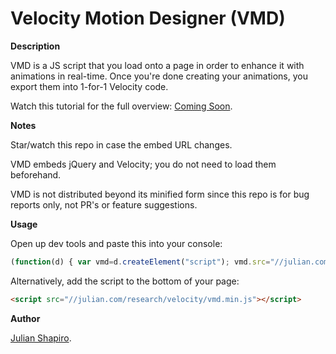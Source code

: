 Velocity Motion Designer (VMD)
===

**Description**

VMD is a JS script that you load onto a page in order to enhance it with animations in real-time. Once you're done creating your animations, you export them into 1-for-1 Velocity code.

Watch this tutorial for the full overview: [Coming Soon](http://ComingSoon.com).

**Notes**

Star/watch this repo in case the embed URL changes.

VMD embeds jQuery and Velocity; you do not need to load them beforehand.

VMD is not distributed beyond its minified form since this repo is for bug reports only, not PR's or feature suggestions.

**Usage**

Open up dev tools and paste this into your console:  
```javascript
(function(d) { var vmd=d.createElement("script"); vmd.src="//julian.com/research/velocity/vmd.min.js"; d.body.appendChild(vmd); })(document);
```

Alternatively, add the script to the bottom of your page:  
```html
<script src="//julian.com/research/velocity/vmd.min.js"></script>
```

**Author**

[Julian Shapiro](http://twitter.com/shapiro).
